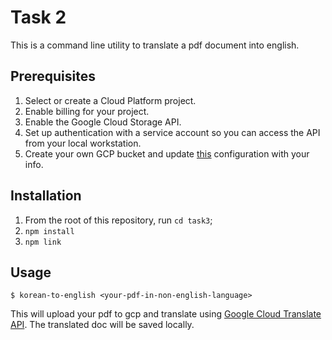 # Task 2

This is a command line utility to translate a pdf document into english.

## Prerequisites

1. Select or create a Cloud Platform project.
2. Enable billing for your project.
3. Enable the Google Cloud Storage API.
4. Set up authentication with a service account so you can access the API from your local workstation.
5. Create your own GCP bucket and update [this](./src/config.js) configuration with your info.

## Installation

1. From the root of this repository, run `cd task3`;
2. `npm install`
3. `npm link`

## Usage

```
$ korean-to-english <your-pdf-in-non-english-language>
```

This will upload your pdf to gcp and translate using [Google Cloud Translate API](https://cloud.google.com/translate/docs/reference/rest). The translated doc will be saved locally.
